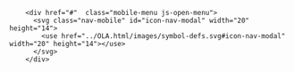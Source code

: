 
        <div href="#"  class="mobile-menu js-open-menu">
          <svg class="nav-mobile" id="icon-nav-modal" width="20" height="14">
            <use href="../OLA.html/images/symbol-defs.svg#icon-nav-modal" width="20" height="14"></use>
          </svg>
        </div>